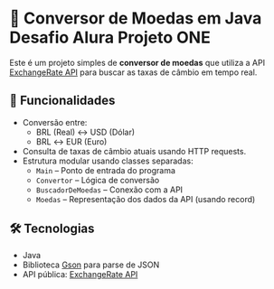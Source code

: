 # 💱 Conversor de Moedas em Java Desafio Alura Projeto ONE

Este é um projeto simples de **conversor de moedas** que utiliza a API [ExchangeRate API](https://www.exchangerate-api.com/) para buscar as taxas de câmbio em tempo real.

## 🚀 Funcionalidades

- Conversão entre:
  - BRL (Real) ↔ USD (Dólar)
  - BRL ↔ EUR (Euro)
- Consulta de taxas de câmbio atuais usando HTTP requests.
- Estrutura modular usando classes separadas:
  - `Main` – Ponto de entrada do programa
  - `Convertor` – Lógica de conversão
  - `BuscadorDeMoedas` – Conexão com a API
  - `Moedas` – Representação dos dados da API (usando record)

## 🛠 Tecnologias

- Java 
- Biblioteca [Gson](https://github.com/google/gson) para parse de JSON
- API pública: [ExchangeRate API](https://www.exchangerate-api.com/)



